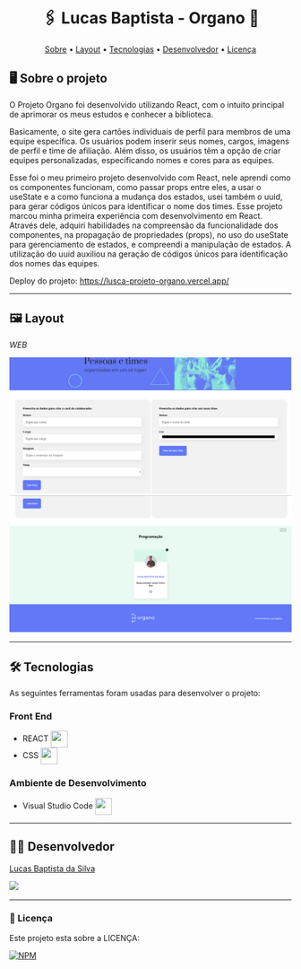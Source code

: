 <h1 align="center"> 🖇️ Lucas Baptista - Organo 🚀 </h1>

<p align="center">
 <a href="#-sobre-o-projeto">Sobre</a> •
 <a href="#-layout">Layout</a> • 
 <a href="#-tecnologias">Tecnologias</a> • 
 <a href="#-autor">Desenvolvedor</a> • 
 <a href="#user-content--licença">Licença</a>
</p>

## 🖥️ Sobre o projeto

O Projeto Organo foi desenvolvido utilizando React, com o intuito principal de aprimorar os meus estudos e conhecer a biblioteca.

Basicamente, o site gera cartões individuais de perfil para membros de uma equipe específica. Os usuários podem inserir seus nomes, cargos, imagens de perfil e time de afiliação. Além disso, os usuários têm a opção de criar equipes personalizadas, especificando nomes e cores para as equipes.

Esse foi o meu primeiro projeto desenvolvido com React, nele aprendi como os componentes funcionam, como passar props entre eles, a usar o useState e a como funciona a mudança dos estados, usei também o uuid, para gerar códigos únicos para identificar o nome dos times.
Esse projeto marcou minha primeira experiência com desenvolvimento em React. Através dele, adquiri habilidades na compreensão da funcionalidade dos componentes, na propagação de propriedades (props), no uso do useState para gerenciamento de estados, e compreendi a manipulação de estados. A utilização do uuid auxiliou na geração de códigos únicos para identificação dos nomes das equipes.

Deploy do projeto: https://lusca-projeto-organo.vercel.app/

---

## 🖼️ Layout

_WEB_

![GK1](https://github.com/luscabap/lusca-projeto_organo/blob/master/public/assets/WEB_01.png)
![GK1](https://github.com/luscabap/lusca-projeto_organo/blob/master/public/assets/WEB_02.png)

---

## 🛠 Tecnologias 

As seguintes ferramentas foram usadas para desenvolver o projeto:

### Front End
- REACT <img align="center" height="30" width="30" src="https://cdn.jsdelivr.net/gh/devicons/devicon/icons/react/react-original.svg"/>
- CSS <img align="center" height="30" width="30" src="https://cdn.jsdelivr.net/gh/devicons/devicon/icons/css3/css3-original.svg"/>
 
          
### Ambiente de Desenvolvimento
- Visual Studio Code <img align="center" height="30" width="30" src="https://cdn.jsdelivr.net/gh/devicons/devicon/icons/vscode/vscode-original-wordmark.svg"/>

---

## 👨‍🎓 Desenvolvedor

<a href="https://www.linkedin.com/in/lucas-baptista-da-silva-133779233/">
Lucas Baptista da Silva</a>

<br/>

<a href = "mailto:lucasbaptistasilva.dev@gmail.com"><img src="https://img.shields.io/badge/-Gmail-%23333?style=for-the-badge&logo=gmail&logoColor=white"  target="_blank"></a>

---

### 📝 Licença

Este projeto esta sobre a LICENÇA:

[![NPM](https://img.shields.io/npm/l/react)](https://github.com/luscabap/lusca-projeto_organo/blob/master/LICENSE)
